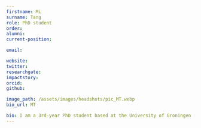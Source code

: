 ```yaml
---
firstname: Mi
surname: Tang
role: PhD student
order:
alumni: 
current-position: 

email:

website:
twitter:
researchgate:
impactstory:
orcid:
github:

image_path: /assets/images/headshots/pic_MT.webp
bio_url: MT

bio: I am a 3rd-year PhD student based at the University of Groningen (RUG). I will be in the Language and Computation in Neural Systems group as a visiting student to work with Andrea Martin. My PhD project looks at lexical tone representation and is co-supervised by Jennifer Spenader and Stephen Jones in RUG. I'm especially interested in the questions of to what extent the brain represents lexical tones hierarchically and the possibility to reconstruct the EEG signals elicited by tonal stimuli using the method of Temporal Response Function.
---
```

